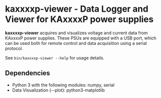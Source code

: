 # kaxxxxp-viewer - Data Logger and Viewer for KAxxxxP power supplies

**kaxxxxp-viewer** acquires and visualizes voltage and current data from
KAxxxxP power supplies. These PSUs are equipped with a USB port, which can
be used both for remote control and data acquisition using a serial protocol.

See `bin/kaxxxxp-viewer --help` for usage details.

## Dependencies

* Python 3 with the following modules: numpy, serial
* Data Visualization (--plot): python3-matplotlib
